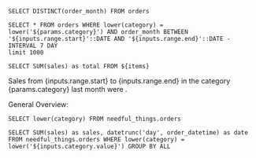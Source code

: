 ```dates
SELECT DISTINCT(order_month) FROM orders
```

```items
SELECT * FROM orders WHERE lower(category) = lower('${params.category}') AND order_month BETWEEN '${inputs.range.start}'::DATE AND '${inputs.range.end}'::DATE - INTERVAL 7 DAY
limit 1000
```

```total
SELECT SUM(sales) as total FROM ${items}
```

<DateRange name="range" data={dates} dates="order_month" />

Sales from {inputs.range.start} to {inputs.range.end} in the category {params.category} last month were <Value data={total} value="total" fmt="num0" />.

General Overview:

<DataTable data={items} />


```categories
SELECT lower(category) FROM needful_things.orders
```

<Dropdown name="category" data={categories} value="category" defaultValue={params.category} />

```selected_category
SELECT SUM(sales) as sales, datetrunc('day', order_datetime) as date FROM needful_things.orders WHERE lower(category) = lower('${inputs.category.value}') GROUP BY ALL
```

<BarChart data={selected_category} x="date" y="sales" />

